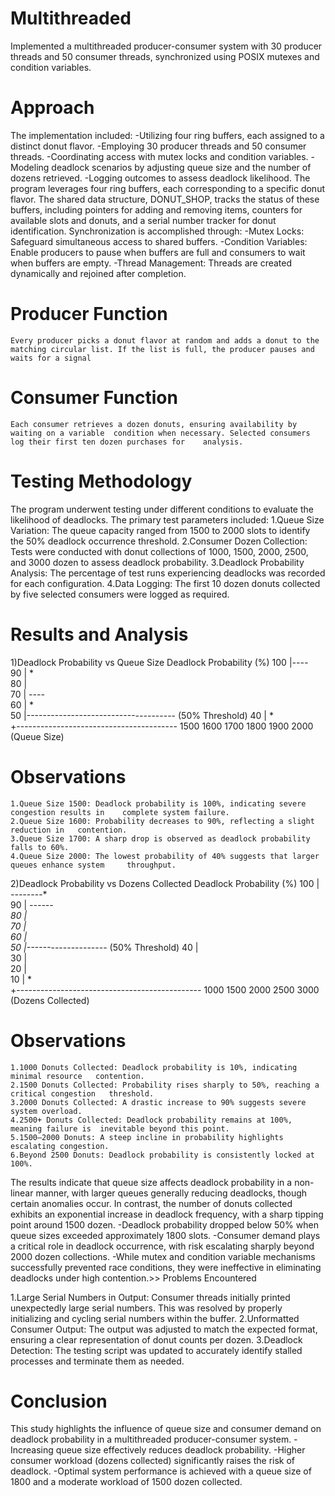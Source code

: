 # Multithreaded
Implemented a multithreaded producer-consumer system with 30 producer threads and 50 consumer threads, synchronized using POSIX mutexes and condition variables.
# Approach
The implementation included:
	-Utilizing four ring buffers, each assigned to a distinct donut flavor.
	-Employing 30 producer threads and 50 consumer threads.
	-Coordinating access with mutex locks and condition variables.
	-Modeling deadlock scenarios by adjusting queue size and the number of dozens retrieved.
	-Logging outcomes to assess deadlock likelihood.
	The program leverages four ring buffers, each corresponding to a specific donut flavor.
	The shared data structure, DONUT_SHOP, tracks the status of these buffers, including 	pointers for adding and removing items, counters for available slots and donuts, and a 	serial number tracker for donut identification. Synchronization is accomplished through:
	-Mutex Locks: Safeguard simultaneous access to shared buffers.
	-Condition Variables: Enable producers to pause when buffers are full and consumers to wait 	when buffers are empty.
	-Thread Management: Threads are created dynamically and rejoined after completion.

# Producer Function
	Every producer picks a donut flavor at random and adds a donut to the matching circular list. If the list is full, the producer pauses and waits for a signal

# Consumer Function
	Each consumer retrieves a dozen donuts, ensuring availability by waiting on a variable 	condition when necessary. Selected consumers log their first ten dozen purchases for 	analysis.

# Testing Methodology
The program underwent testing under different conditions to evaluate the likelihood of deadlocks. The primary test parameters included:
	1.Queue Size Variation: The queue capacity ranged from 1500 to 2000 slots to identify the 50% deadlock occurrence threshold.
	2.Consumer Dozen Collection: Tests were conducted with donut collections of 1000, 1500, 2000, 2500, and 3000 dozen to assess deadlock probability.
	3.Deadlock Probability Analysis: The percentage of test runs experiencing deadlocks was recorded for each configuration.
	4.Data Logging: The first 10 dozen donuts collected by five selected consumers were logged as required.

# Results and Analysis
1)Deadlock Probability vs Queue Size
Deadlock Probability (%)
100 |*----*                                  
 90 |     *                                 
 80 |                                         
 70 |        *----*                            
 60 |            *                            
 50 |---------------------------*----*------  (50% Threshold)
 40 |                              *          
    +----------------------------------------
      1500 1600 1700 1800 1900 2000 (Queue Size)

# Observations
	1.Queue Size 1500: Deadlock probability is 100%, indicating severe congestion results in 	complete system failure.
	2.Queue Size 1600: Probability decreases to 90%, reflecting a slight reduction in 	contention.
	3.Queue Size 1700: A sharp drop is observed as deadlock probability falls to 60%.
	4.Queue Size 2000: The lowest probability of 40% suggests that larger queues enhance system 	throughput.

2)Deadlock Probability vs Dozens Collected
Deadlock Probability (%)
100 |                  *----*----*    
 90 |          *------                          
 80 |                                                  
 70 |                                                  
 60 |                                                  
 50 |------*--------------                            (50% Threshold)
 40 |                                                  
 30 |                                                  
 20 |                                                  
 10 |  *                                                
    +----------------------------------------------
      1000 1500 2000 2500 3000 (Dozens Collected)

# Observations
	1.1000 Donuts Collected: Deadlock probability is 10%, indicating minimal resource 	contention.
	2.1500 Donuts Collected: Probability rises sharply to 50%, reaching a critical congestion 	threshold.
	3.2000 Donuts Collected: A drastic increase to 90% suggests severe system overload.
	4.2500+ Donuts Collected: Deadlock probability remains at 100%, meaning failure is 	inevitable beyond this point.
	5.1500–2000 Donuts: A steep incline in probability highlights escalating congestion.
	6.Beyond 2500 Donuts: Deadlock probability is consistently locked at 100%.

The results indicate that queue size affects deadlock probability in a non-linear manner, with larger queues generally reducing deadlocks, though certain anomalies occur. In contrast, the number of donuts collected exhibits an exponential increase in deadlock frequency, with a sharp tipping point around 1500 dozen.
	-Deadlock probability dropped below 50% when queue sizes exceeded approximately 1800 slots.
	-Consumer demand plays a critical role in deadlock occurrence, with risk escalating sharply 	 beyond 2000 dozen collections.
	-While mutex and condition variable mechanisms successfully prevented race conditions, they 	 were ineffective in eliminating deadlocks under high contention.>> Problems Encountered

1.Large Serial Numbers in Output: Consumer threads initially printed unexpectedly large serial numbers. This was resolved by properly initializing and cycling serial numbers within the buffer.
2.Unformatted Consumer Output: The output was adjusted to match the expected format, ensuring a clear representation of donut counts per dozen.
3.Deadlock Detection: The testing script was updated to accurately identify stalled processes and terminate them as needed.

# Conclusion

This study highlights the influence of queue size and consumer demand on deadlock probability in a multithreaded producer-consumer system.
	-Increasing queue size effectively reduces deadlock probability.
	-Higher consumer workload (dozens collected) significantly raises the risk of deadlock.
	-Optimal system performance is achieved with a queue size of 1800 and a moderate workload of 	 1500 dozen collected.
